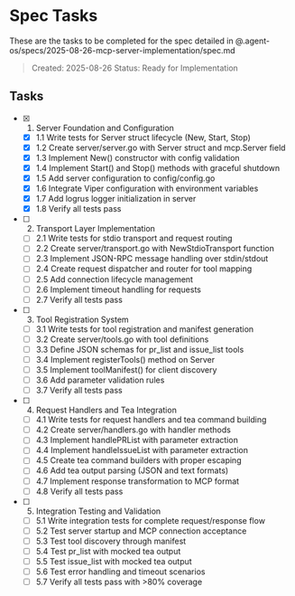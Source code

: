 # Spec Tasks

These are the tasks to be completed for the spec detailed in @.agent-os/specs/2025-08-26-mcp-server-implementation/spec.md

> Created: 2025-08-26
> Status: Ready for Implementation

## Tasks

- [x] 1. Server Foundation and Configuration
  - [x] 1.1 Write tests for Server struct lifecycle (New, Start, Stop)
  - [x] 1.2 Create server/server.go with Server struct and mcp.Server field
  - [x] 1.3 Implement New() constructor with config validation
  - [x] 1.4 Implement Start() and Stop() methods with graceful shutdown
  - [x] 1.5 Add server configuration to config/config.go
  - [x] 1.6 Integrate Viper configuration with environment variables
  - [x] 1.7 Add logrus logger initialization in server
  - [x] 1.8 Verify all tests pass

- [ ] 2. Transport Layer Implementation
  - [ ] 2.1 Write tests for stdio transport and request routing
  - [ ] 2.2 Create server/transport.go with NewStdioTransport function
  - [ ] 2.3 Implement JSON-RPC message handling over stdin/stdout
  - [ ] 2.4 Create request dispatcher and router for tool mapping
  - [ ] 2.5 Add connection lifecycle management
  - [ ] 2.6 Implement timeout handling for requests
  - [ ] 2.7 Verify all tests pass

- [ ] 3. Tool Registration System
  - [ ] 3.1 Write tests for tool registration and manifest generation
  - [ ] 3.2 Create server/tools.go with tool definitions
  - [ ] 3.3 Define JSON schemas for pr_list and issue_list tools
  - [ ] 3.4 Implement registerTools() method on Server
  - [ ] 3.5 Implement toolManifest() for client discovery
  - [ ] 3.6 Add parameter validation rules
  - [ ] 3.7 Verify all tests pass

- [ ] 4. Request Handlers and Tea Integration
  - [ ] 4.1 Write tests for request handlers and tea command building
  - [ ] 4.2 Create server/handlers.go with handler methods
  - [ ] 4.3 Implement handlePRList with parameter extraction
  - [ ] 4.4 Implement handleIssueList with parameter extraction
  - [ ] 4.5 Create tea command builders with proper escaping
  - [ ] 4.6 Add tea output parsing (JSON and text formats)
  - [ ] 4.7 Implement response transformation to MCP format
  - [ ] 4.8 Verify all tests pass

- [ ] 5. Integration Testing and Validation
  - [ ] 5.1 Write integration tests for complete request/response flow
  - [ ] 5.2 Test server startup and MCP connection acceptance
  - [ ] 5.3 Test tool discovery through manifest
  - [ ] 5.4 Test pr_list with mocked tea output
  - [ ] 5.5 Test issue_list with mocked tea output
  - [ ] 5.6 Test error handling and timeout scenarios
  - [ ] 5.7 Verify all tests pass with >80% coverage